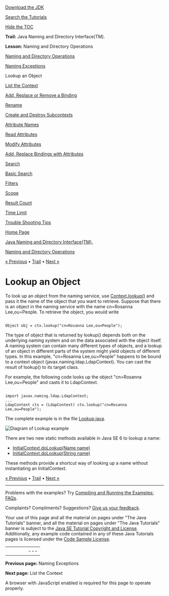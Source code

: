 [Download
the JDK](http://java.sun.com/javase/6/download.jsp)
  
[Search the
Tutorials](../../search.html)
  
[Hide the TOC](javascript:toggleLeft())

**Trail:** Java Naming and Directory Interface(TM).
  
**Lesson:** Naming and Directory Operations

[Naming and Directory Operations](index.html)

[Naming Exceptions](exception.html)

Lookup an Object

[List the Context](list.html)

[Add, Replace or Remove a Binding](bind.html)

[Rename](rename.html)

[Create and Destroy Subcontexts](create.html)

[Attribute Names](attrnames.html)

[Read Attributes](getattrs.html)

[Modify Attributes](modattrs.html)

[Add, Replace Bindings with Attributes](bindattr.html)

[Search](search.html)

[Basic Search](basicsearch.html)

[Filters](filter.html)

[Scope](scope.html)

[Result Count](countlimit.html)

[Time Limit](timelimit.html)

[Trouble Shooting Tips](faq.html)

[Home Page](../../index.html)
>
[Java Naming and Directory Interface(TM).](../index.html)
>
[Naming and Directory Operations](index.html)

[« Previous](exception.html) • [Trail](../TOC.html) • [Next »](list.html)

# Lookup an Object

To look up an object from the naming service, use
[Context.lookup()](http://download.oracle.com/javase/7/docs/api/javax/naming/Context.html#lookup(javax.naming.Name)) and pass it the name of the object that you want to retrieve.
Suppose that there is an object in the naming service with
the name cn=Rosanna Lee,ou=People.
To retrieve the object, you would write

```

Object obj = ctx.lookup("cn=Rosanna Lee,ou=People");

```

The type of object that is returned by lookup()
depends both on the underlying naming system and on
the data associated with the object itself.
A naming system can contain many different types of objects,
and a lookup of an object in different parts of the system might
yield objects of different types.
In this example, "cn=Rosanna Lee,ou=People" happens to be
bound to a context object (javax.naming.ldap.LdapContext).
You can cast the result of lookup() to its target class.

For example, the following code looks up the object
"cn=Rosanna Lee,ou=People"
and casts it to LdapContext.

```

import javax.naming.ldap.LdapContext;
...
LdapContext ctx = (LdapContext) ctx.lookup("cn=Rosanna Lee,ou=People");

```

The complete example is in the file
[Lookup.java](examples/Lookup.java).

![Diagram of Lookup example](../../figures/jndi/lookup.gif)

There are two new static methods available in Java SE 6 to lookup a name:

* [InitialContext.doLookup(Name name)](http://download.oracle.com/javase/7/docs/api/javax/naming/InitialContext.html#doLookup(javax.naming.Name))
* [InitialContext.doLookup(String name)](http://download.oracle.com/javase/7/docs/api/javax/naming/InitialContext.html#doLookup(java.lang.String))

These methods provide a shortcut way of looking up a name without instantiating
an InitialContext.

[« Previous](exception.html)
•
[Trail](../TOC.html)
•
[Next »](list.html)

---

Problems with the examples? Try [Compiling and Running
the Examples: FAQs](../../information/run-examples.html).
  
Complaints? Compliments? Suggestions? [Give
us your feedback](http://download.oracle.com/javase/feedback.html).

Your use of this page and all the material on pages under "The Java Tutorials" banner,
and all the material on pages under "The Java Tutorials" banner is subject to the [Java SE Tutorial Copyright
and License](../../information/license.html).
Additionally, any example code contained in any of these Java
Tutorials pages is licensed under the
[Code
Sample License](http://developers.sun.com/license/berkeley_license.html).

|  |  |  |  |  |
| --- | --- | --- | --- | --- |
| |  |  | | --- | --- | | duke image | Oracle logo | | [About Oracle](http://www.oracle.com/us/corporate/index.html) | [Oracle Technology Network](http://www.oracle.com/technology/index.html) | [Terms of Service](https://www.samplecode.oracle.com/servlets/CompulsoryClickThrough?type=TermsOfService) | Copyright © 1995, 2011 Oracle and/or its affiliates. All rights reserved. |

**Previous page:** Naming Exceptions
  
**Next page:** List the Context




A browser with JavaScript enabled is required for this page to operate properly.